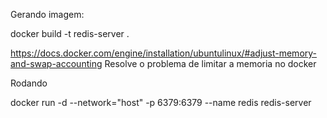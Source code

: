 Gerando imagem:

docker build -t redis-server .


https://docs.docker.com/engine/installation/ubuntulinux/#adjust-memory-and-swap-accounting
Resolve o problema de limitar a memoria no docker

Rodando


docker run -d --network="host" -p 6379:6379 --name redis redis-server




